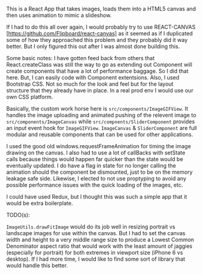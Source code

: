 This is a React App that takes images, loads them into a HTML5 canvas and then uses animation to mimic a slideshow.

If I had to do this all over again, I would probably try to use REACT-CANVAS [https://github.com/Flipboard/react-canvas] as it seemed as if I duplicated some of how they approached this problem and they probably did it way better. But I only figured this out after I was almost done building this. 

Some basic notes: I have gotten feed back from others that React.createClass was still the way to go as extending out Component will create components that have a lot of performance baggage. So I did that here. But, I can easily code with Component extentsions.  Also, I used Bootstrap CSS. Not so much for the look and feel but for the layout structure that they already have in place. In a real prod env I would use our own CSS platform.

Basically, the custom work horse here is `src/components/ImageGIFView`. It handles the image uploading and animated pushing of the relevent image to `src/components/ImageCanvas` while `src/compnents/SliderComponent` provides an input event hook for `ImageGIFView`. `ImageCanvas` & `SliderComponent` are full modular and reusable components that can be used for other applications.

I used the good old windows.requestFrameAnimation for timing the image drawing on the canvas. I also had to use a lot of callBacks with setState calls because things would happen far quicker than the state would be eventually updated. I do have a flag in state for no longer calling the animation should the component be dismounted, just to be on the memory leakage safe side. Likewise, I elected to not use proptyping to avoid any possible performance issues with the quick loading of the images, etc. 

I could have used Redux, but I thought this was such a simple app that it would be extra boilerplate. 

TODO(s):

`ImageUtils.drawFitImage` would do its job well in resizing portrait vs landscape images for use within the canvas. But I had to set the canvas width and height to a very middle range size to produce a Lowest Common Denominator aspect ratio that would work with the least amount of jaggies (especially for portrait) for both extremes in viewport size (iPhone 6 vs desktop).  If I had more time, I would like to find some sort of library that would handle this better.
